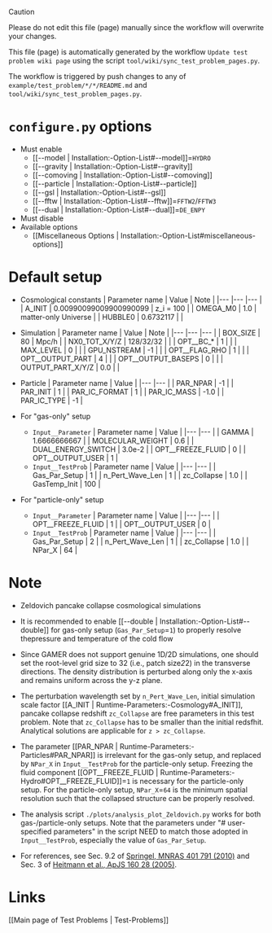 > [!CAUTION]
> Please do not edit this file (page) manually since the workflow will overwrite your changes.
>
> This file (page) is automatically generated by the workflow `Update test problem wiki page` using the script `tool/wiki/sync_test_problem_pages.py`.
>
> The workflow is triggered by push changes to any of `example/test_problem/*/*/README.md` and `tool/wiki/sync_test_problem_pages.py`.


# `configure.py` options
- Must enable
  - [[--model | Installation:-Option-List#--model]]=`HYDRO`
  - [[--gravity | Installation:-Option-List#--gravity]]
  - [[--comoving | Installation:-Option-List#--comoving]]
  - [[--particle | Installation:-Option-List#--particle]]
  - [[--gsl | Installation:-Option-List#--gsl]]
  - [[--fftw | Installation:-Option-List#--fftw]]=`FFTW2`/`FFTW3`
  - [[--dual | Installation:-Option-List#--dual]]=`DE_ENPY`
- Must disable
- Available options
  - [[Miscellaneous Options | Installation:-Option-List#miscellaneous-options]]


# Default setup
- Cosmological constants
  | Parameter name | Value                  | Note |
  |---             |---                     |--- |
  | A_INIT         | 0.00990099009900990099 | z_i = 100 |
  | OMEGA_M0       | 1.0                    | matter-only Universe |
  | HUBBLE0        | 0.6732117              |  |

- Simulation
  | Parameter name     | Value       | Note |
  |---                 |---          |--- |
  | BOX_SIZE           |  80         | Mpc/h |
  | NX0_TOT_X/Y/Z      |  128/32/32  |  |
  | OPT__BC_*          |  1          |  |
  | MAX_LEVEL          |  0          |  |
  | GPU_NSTREAM        | -1          |  |
  | OPT__FLAG_RHO      |  1          |  |
  | OPT__OUTPUT_PART   |  4          |  |
  | OPT__OUTPUT_BASEPS |  0          |  |
  | OUTPUT_PART_X/Y/Z  |  0.0        |  |

- Particle
  | Parameter name  | Value |
  |---              |---    |
  | PAR_NPAR        | -1    |
  | PAR_INIT        | 1     |
  | PAR_IC_FORMAT   | 1     |
  | PAR_IC_MASS     | -1.0  |
  | PAR_IC_TYPE     | -1    |

- For "gas-only" setup
  - `Input__Parameter`
    | Parameter name     | Value        |
    |---                 |---           |
    | GAMMA              | 1.6666666667 |
    | MOLECULAR_WEIGHT   | 0.6          |
    | DUAL_ENERGY_SWITCH | 3.0e-2       |
    | OPT__FREEZE_FLUID  | 0            |
    | OPT__OUTPUT_USER   | 1            |
  - `Input__TestProb`
    | Parameter name  | Value |
    |---              |---    |
    | Gas_Par_Setup   | 1     |
    | n_Pert_Wave_Len | 1     |
    | zc_Collapse     | 1.0   |
    | GasTemp_Init    | 100   |

- For "particle-only" setup
  - `Input__Parameter`
    | Parameter name    | Value |
    |---                |---    |
    | OPT__FREEZE_FLUID | 1     |
    | OPT__OUTPUT_USER  | 0     |
  - `Input__TestProb`
    | Parameter name  | Value |
    |---              |---    |
    | Gas_Par_Setup   | 2     |
    | n_Pert_Wave_Len | 1     |
    | zc_Collapse     | 1.0   |
    | NPar_X          | 64    |


# Note
- Zeldovich pancake collapse cosmological simulations

- It is recommended to enable [[--double | Installation:-Option-List#--double]] for gas-only setup
  (`Gas_Par_Setup`=`1`) to properly resolve thepressure and temperature of the cold flow

- Since GAMER does not support genuine 1D/2D simulations, one should set the root-level grid size to 32
  (i.e., patch size*2*2) in the transverse directions. The density distribution is perturbed along only
  the x-axis and remains uniform across the y-z plane.

- The perturbation wavelength set by `n_Pert_Wave_Len`, initial simulation scale factor
  [[A_INIT | Runtime-Parameters:-Cosmology#A_INIT]], pancake collapse redshift `zc_Collapse` are free
  parameters in this test problem. Note that `zc_Collapse` has to be smaller than the initial redsfhit.
  Analytical solutions are applicable for `z > zc_Collapse`.

- The parameter [[PAR_NPAR | Runtime-Parameters:-Particles#PAR_NPAR]] is irrelevant for the gas-only setup, and replaced by
  `NPar_X` in `Input__TestProb` for the particle-only setup. Freezing the fluid component
  [[OPT__FREEZE_FLUID | Runtime-Parameters:-Hydro#OPT__FREEZE_FLUID]]=`1` is necessary for the particle-only setup. For the
  particle-only setup, `NPar_X`=`64` is the minimum spatial resolution such that the collapsed structure
  can be properly resolved.

- The analysis script `./plots/analysis_plot_Zeldovich.py` works for both gas-/particle-only setups. Note
  that the parameters under "# user-specified parameters" in the script NEED to match those adopted in
  `Input__TestProb`, especially the value of `Gas_Par_Setup`.

- For references, see Sec. 9.2 of [Springel, MNRAS 401 791 (2010)](https://doi.org/10.1111/j.1365-2966.2009.15715.x)
  and Sec. 3 of [Heitmann et al., ApJS 160 28 (2005)](https://dx.doi.org/10.1086/432646).

# Links
[[Main page of Test Problems | Test-Problems]]

